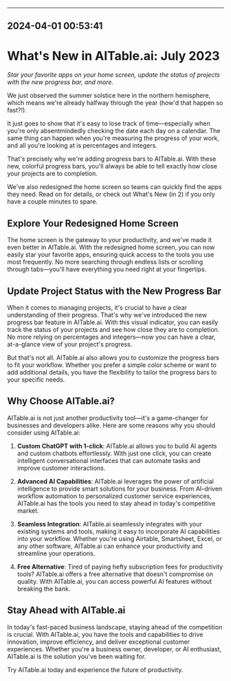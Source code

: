 

---------------------------------------------
2024-04-01 00:53:41
---------------------------------------------

# What's New in AITable.ai: July 2023

*Star your favorite apps on your home screen, update the status of projects with the new progress bar, and more.*

We just observed the summer solstice here in the northern hemisphere, which means we're already halfway through the year (how'd that happen so fast?!).

It just goes to show that it's easy to lose track of time—especially when you're only absentmindedly checking the date each day on a calendar. The same thing can happen when you're measuring the progress of your work, and all you're looking at is percentages and integers.

That's precisely why we're adding progress bars to AITable.ai. With these new, colorful progress bars, you'll always be able to tell exactly how close your projects are to completion.

We've also redesigned the home screen so teams can quickly find the apps they need. Read on for details, or check out What's New (in 2) if you only have a couple minutes to spare.

## Explore Your Redesigned Home Screen

The home screen is the gateway to your productivity, and we've made it even better in AITable.ai. With the redesigned home screen, you can now easily star your favorite apps, ensuring quick access to the tools you use most frequently. No more searching through endless lists or scrolling through tabs—you'll have everything you need right at your fingertips.

## Update Project Status with the New Progress Bar

When it comes to managing projects, it's crucial to have a clear understanding of their progress. That's why we've introduced the new progress bar feature in AITable.ai. With this visual indicator, you can easily track the status of your projects and see how close they are to completion. No more relying on percentages and integers—now you can have a clear, at-a-glance view of your project's progress.

But that's not all. AITable.ai also allows you to customize the progress bars to fit your workflow. Whether you prefer a simple color scheme or want to add additional details, you have the flexibility to tailor the progress bars to your specific needs.

## Why Choose AITable.ai?

AITable.ai is not just another productivity tool—it's a game-changer for businesses and developers alike. Here are some reasons why you should consider using AITable.ai:

1. **Custom ChatGPT with 1-click**: AITable.ai allows you to build AI agents and custom chatbots effortlessly. With just one click, you can create intelligent conversational interfaces that can automate tasks and improve customer interactions.

2. **Advanced AI Capabilities**: AITable.ai leverages the power of artificial intelligence to provide smart solutions for your business. From AI-driven workflow automation to personalized customer service experiences, AITable.ai has the tools you need to stay ahead in today's competitive market.

3. **Seamless Integration**: AITable.ai seamlessly integrates with your existing systems and tools, making it easy to incorporate AI capabilities into your workflow. Whether you're using Airtable, Smartsheet, Excel, or any other software, AITable.ai can enhance your productivity and streamline your operations.

4. **Free Alternative**: Tired of paying hefty subscription fees for productivity tools? AITable.ai offers a free alternative that doesn't compromise on quality. With AITable.ai, you can access powerful AI features without breaking the bank.

## Stay Ahead with AITable.ai

In today's fast-paced business landscape, staying ahead of the competition is crucial. With AITable.ai, you have the tools and capabilities to drive innovation, improve efficiency, and deliver exceptional customer experiences. Whether you're a business owner, developer, or AI enthusiast, AITable.ai is the solution you've been waiting for.

Try AITable.ai today and experience the future of productivity.